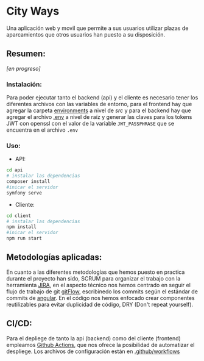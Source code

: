 # City Ways

Una aplicación web y movil que permite a sus usuarios utilizar plazas de aparcamientos que otros usuarios han puesto a su disposición.

## Resumen:

_[en progreso]_

### Instalación:

Para poder ejecutar tanto el backend (api) y el cliente es necesario tener los diferentes archivos con las variables de entorno, para el frontend hay que agregar la carpeta [environments](https://drive.google.com/file/d/1Vgpoy70Hnyoe3s10T3cHXRiDrcAP_FoK/view?usp=sharing) a nivel de _src_ y para el backend hay que agregar el archivo [.env](https://drive.google.com/file/d/1rDUuG9SYZvLNTLFaPgB6UJThMplEDRHG/view?usp=sharing) a nivel de raíz y generar las claves para los tokens JWT con openssl con el valor de la variable `JWT_PASSPHRASE` que se encuentra en el archivo `.env`

### Uso:

- API:

```bash
cd api
# instalar las dependencias
composer install
#inicar el servidor
symfony serve
```

- Cliente:

```bash
cd client
# instalar las dependencias
npm install
#inicar el servidor
npm run start
```

## Metodologías aplicadas:

En cuanto a las diferentes metodologías que hemos puesto en practica durante el proyecto han sido, SCRUM para organizar el trabajo con la herramienta [JIRA](https://iker322.atlassian.net/jira/software/projects/CW/boards/4), en el aspecto técnico nos hemos centrado en seguir el flujo de trabajo de git [gitFlow](https://www.atlassian.com/git/tutorials/comparing-workflows/gitflow-workflow), escribinedo los commits según el estándar de commits de [angular](https://github.com/angular/angular/blob/master/CONTRIBUTING.md#-commit-message-format). En el código nos hemos enfocado crear componentes reutilizables para evitar duplicidad de código, DRY (Don't repeat yourself).

## CI/CD:

Para el depliege de tanto la api (backend) como del cliente (frontend) empleamos [Github Actions](https://github.com/features/actions), que nos ofrece la posibilidad de automatizar el despliege. Los archivos de configuración están en [.github/workflows](./.github/workflows/)
